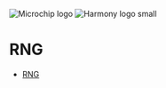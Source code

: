 ![Microchip logo](https://raw.githubusercontent.com/wiki/Microchip-MPLAB-Harmony/Microchip-MPLAB-Harmony.github.io/images/microchip_logo.png)
![Harmony logo small](https://raw.githubusercontent.com/wiki/Microchip-MPLAB-Harmony/Microchip-MPLAB-Harmony.github.io/images/microchip_mplab_harmony_logo_small.png)

# RNG

- [RNG](https://onlinedocs.microchip.com/oxy/GUID-401F05E2-7204-45B2-975B-093F5438B409-en-US-2/index.html)



